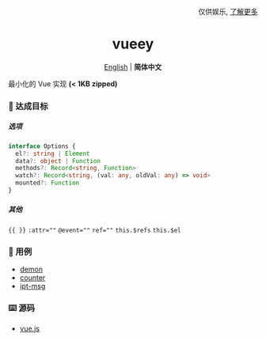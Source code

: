 <p align="right">
  仅供娱乐, <a href="./LearnMore.md">了解更多</a>
</p>

<h1 align="center">vueey</h1>

<p align="center">
  <a href="./README.md">English</a> | <b>简体中文</b>
</p>

最小化的 Vue 实现 **(< 1KB zipped)**

### 🎉 达成目标

##### 选项

```ts
interface Options {
  el?: string | Element
  data?: object | Function
  methods?: Record<string, Function>
  watch?: Record<string, (val: any, oldVal: any) => void>
  mounted?: Function
}
```

##### 其他

 `{{ }}`
 `:attr=""`
 `@event=""`
 `ref=""`
 `this.$refs`
 `this.$el`

### 🎯 用例
- [demon](./examples/demon.html)
- [counter](./examples/counter.html)
- [ipt-msg](./examples/ipt-msg.html)

### ⌨️ 源码
- [vue.js](./vue.js)
